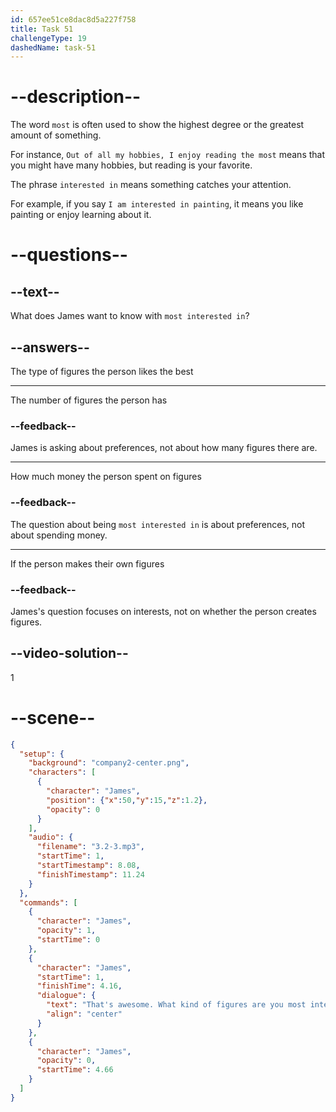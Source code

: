 ```yaml
---
id: 657ee51ce8dac8d5a227f758
title: Task 51
challengeType: 19
dashedName: task-51
---
```


<!-- (Audio) James: That's awesome! What kind of figures are you most interested in? -->

# --description--

The word `most` is often used to show the highest degree or the greatest amount of something.

For instance, `Out of all my hobbies, I enjoy reading the most` means that you might have many hobbies, but reading is your favorite.

The phrase `interested in` means something catches your attention.

For example, if you say `I am interested in painting`, it means you like painting or enjoy learning about it.

# --questions--

## --text--

What does James want to know with `most interested in`?

## --answers--

The type of figures the person likes the best

---

The number of figures the person has

### --feedback--

James is asking about preferences, not about how many figures there are.

---

How much money the person spent on figures

### --feedback--

The question about being `most interested in` is about preferences, not about spending money.

---

If the person makes their own figures

### --feedback--

James's question focuses on interests, not on whether the person creates figures.

## --video-solution--

1

# --scene--

```json
{
  "setup": {
    "background": "company2-center.png",
    "characters": [
      {
        "character": "James",
        "position": {"x":50,"y":15,"z":1.2},
        "opacity": 0
      }
    ],
    "audio": {
      "filename": "3.2-3.mp3",
      "startTime": 1,
      "startTimestamp": 8.08,
      "finishTimestamp": 11.24
    }
  },
  "commands": [
    {
      "character": "James",
      "opacity": 1,
      "startTime": 0
    },
    {
      "character": "James",
      "startTime": 1,
      "finishTime": 4.16,
      "dialogue": {
        "text": "That's awesome. What kind of figures are you most interested in?",
        "align": "center"
      }
    },
    {
      "character": "James",
      "opacity": 0,
      "startTime": 4.66
    }
  ]
}
```
